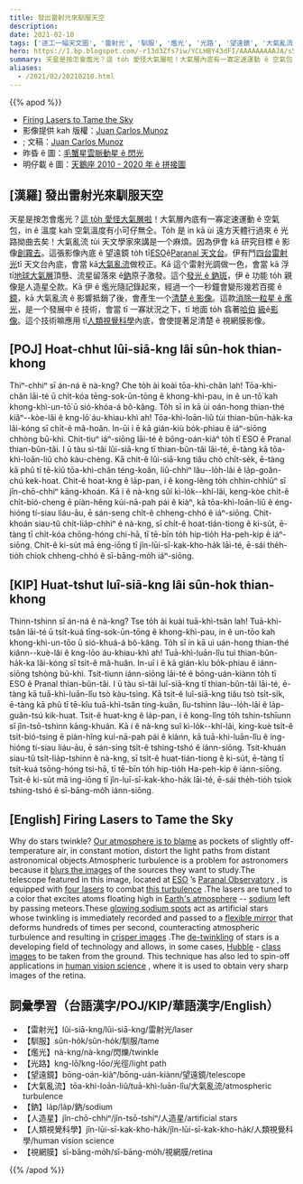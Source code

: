 ```yaml
---
title: 發出雷射光來馴服天空
description:
date: 2021-02-10
tags: ['逐工一幅天文圖', '雷射光', '馴服', '爁光', '光路', '望遠鏡', '大氣亂流', '鈉', '人造星', '人類視覺科學', '視網膜']
hero: https://1.bp.blogspot.com/-r13d3Zfs7iw/YCLHBY43dFI/AAAAAAAAAJA/s5s22OCI6tgsIzapiXVkwTNoEgST3zuVgCLcBGAsYHQ/s1440/AoLasers_Munoz_960.jpg
summary: 天星是按怎會爁光？這 to̍h 愛怪大氣層啦！大氣層內底有一寡定速運動 ê 空氣包，in ê 溫度 kah 空氣溫度有小可仔無仝。
aliases:
  - /2021/02/20210210.html
---
```


{{% apod %}}

- [Firing Lasers to Tame the Sky](https://apod.nasa.gov/apod/ap210210.html)
- 影像提供 kah 版權：[Juan Carlos Munoz](https://twitter.com/astro_jcm)
- ; 文稿：[Juan Carlos Munoz](https://twitter.com/astro_jcm)
- 昨昏 ê 圖：[毛蟹星雲脈動星 ê 閃光](https://www.apod.tw/2021/02/20210209.html)
- 明仔載 ê 圖：[天鵝座 2010 - 2020 年 ê 拼接圖](https://www.apod.tw/2021/02/20210211.html)

## [漢羅] 發出雷射光來馴服天空

天星是按怎會爁光？[這 to̍h 愛怪大氣層啦](https://en.wikipedia.org/wiki/Astronomical_seeing)！大氣層內底有一寡定速運動 ê 空氣包，in ê 溫度 kah 空氣溫度有小可仔無仝。To̍h 是 in kā ùi 遠方天體行過來 ê 光路拗曲去矣！大氣亂流 tùi 天文學家來講是一个麻煩。因為伊會 kā 研究目標 ê 影像[創霧去](https://www.youtube.com/watch?v=or1A4g14_jM)。這張影像內底 ê 望遠鏡 to̍h tī[ESO](https://www.eso.org/)ê[Paranal 天文台](https://www.eso.org/public/teles-instr/paranal-observatory/)。伊有鬥[四台雷射光](https://www.eso.org/public/teles-instr/paranal-observatory/vlt/vlt-instr/4lgsf/)tī 天文台內底，會當 kā[大氣亂流](https://apod.nasa.gov/apod/ap000725.html)做校正。Kā 這个雷射光調做一色，會當 kā 浮 tī[地球大氣層](https://www.nasa.gov/sites/default/files/images/463940main_atmosphere-layers2_full.jpg)頂懸、流星留落來 ê[鈉](https://en.wikipedia.org/wiki/Sodium_layer)原子激發。這个[發光 ê 鈉斑](http://sguisard.astrosurf.com/Pagim/M42-4LGS.html)，伊 ê 功能 to̍h 親像是人造星仝款。Kā 伊 ê 爁光隨記錄起來，經過一个一秒鐘會變形幾若百擺 ê[鏡](https://www.youtube.com/watch?v=gDGvNyVApgg)，kā 大氣亂流 ê 影響抵銷了後，會產生一个[清楚 ê 影像](https://www.eso.org/public/images/eso1824b/)。這款[消除一粒星 ê 爁光](https://en.wikipedia.org/wiki/Adaptive_optics)，是一个發展中 ê 技術，會當 tī 一寡狀況之下，tī 地面 to̍h 翕著[哈伯](https://www.nasa.gov/audience/forstudents/5-8/features/nasa-knows/what-is-the-hubble-space-telecope-58.html) [級](https://apod.nasa.gov/apod/ap201206.html)ê[影像](https://apod.nasa.gov/apod/ap181009.html)。這个技術嘛應用 tī[人類視覺科學](https://www.alpao.com/adaptive-optics/ophtalmology.html)內底，會使提著足清楚 ê 視網膜影像。

## [POJ] Hoat-chhut lûi-siā-kng lâi sûn-hok thian-khong

Thiⁿ-chhiⁿ sī án-ná ê nà-kng? Che to̍h ài koài tōa-khì-chân lah!  Tōa-khì-chân lāi-té ū chi̍t-kóa tēng-sok-ūn-tōng ê khong-khì-pau, in ê un-tō͘ kah khong-khì-un-tō͘ ū sió-khóa-á bô-kâng. To̍h sī in  kā ùi oán-hong thian-thé kiâⁿ--kòe-lâi ê kng-lō͘ áu-khiau-khì ah! Tōa-khì-loān-liû tùi thian-bûn-ha̍k-ka lâi-kóng sī chi̍t-ê mâ-hoân. In-ūi i ē kā gián-kiù bo̍k-phiau ê iáⁿ-siōng chhòng bū-khì. Chit-tiuⁿ iáⁿ-siōng lāi-té ê bōng-oán-kiàⁿ to̍h tī ESO ê Pranal thian-bûn-tâi. I ū tàu sì-tâi lûi-siā-kng tī thian-bûn-tâi lāi-té, ē-tàng kā tōa-khì-loān-liû chò kàu-chèng. Kā chit-ê lûi-siā-kng tiâu chò chi̍t-se̍k, ē-tàng kā phû tī tē-kiû tōa-khì-chân téng-koân, liû-chhiⁿ lâu--lo̍h-lâi ê la̍p-goân-chú kek-hoat. Chit-ê hoat-kng ê la̍p-pan, i ê kong-lêng to̍h chhin-chhiūⁿ sī jîn-chō-chhiⁿ kāng-khoán. Kā i ê nà-kng sûi kì-lo̍k--khí-lâi, keng-kòe chi̍t-ê chi̍t-bió-cheng ē piàn-hêng kúi-nā-pah pái ê kiàⁿ, kā tōa-khì-loān-liû ê éng-hióng tí-siau liáu-āu, ē sán-seng chi̍t-ê chheng-chhó ê iáⁿ-siōng. Chit-khoán siau-tû chi̍t-lia̍p-chhiⁿ ê nà-kng, sī chi̍t-ê hoat-tián-tiong ê ki-su̍t, ē-tàng tī chi̍t-kóa chōng-hóng chi-hā, tī tē-bīn to̍h hip-tio̍h Ha-peh-kip ê iáⁿ-siōng. Chit-ê ki-su̍t mā èng-iōng tī jîn-lūi-sī-kak-kho-ha̍k lāi-té, ē-sái the̍h-tio̍h chiok chheng-chhó ê sī-bāng-mo̍͘h iáⁿ-siōng.

## [KIP] Huat-tshut luî-siā-kng lâi sûn-hok thian-khong

Thinn-tshinn sī án-ná ê nà-kng? Tse to̍h ài kuài tuā-khì-tsân lah! Tuā-khì-tsân lāi-té ū tsi̍t-kuá tīng-sok-ūn-tōng ê khong-khì-pau, in ê un-tōo kah khong-khì-un-tōo ū sió-khuá-á bô-kâng. To̍h sī in kā uì uán-hong thian-thé kiânn--kuè-lâi ê kng-lōo áu-khiau-khì ah! Tuā-khì-luān-lîu tuì thian-bûn-ha̍k-ka lâi-kóng sī tsi̍t-ê mâ-huân. In-uī i ē kā gián-kìu bo̍k-phiau ê iánn-siōng tshòng bū-khì. Tsit-tiunn iánn-siōng lāi-té ê bōng-uán-kiànn to̍h tī ESO ê Pranal thian-bûn-tâi. I ū tàu sì-tâi luî-siā-kng tī thian-bûn-tâi lāi-té, ē-tàng kā tuā-khì-luān-lîu tsò kàu-tsìng. Kā tsit-ê luî-siā-kng tiâu tsò tsi̍t-si̍k, ē-tàng kā phû tī tē-kîu tuā-khì-tsân tíng-kuân, lîu-tshinn lâu--lo̍h-lâi ê la̍p-guân-tsú kik-huat. Tsit-ê huat-kng ê la̍p-pan, i ê kong-lîng to̍h tshin-tshīunn sī jîn-tsō-tshinn kāng-khuán. Kā i ê nà-kng suî kì-lo̍k--khí-lâi, king-kuè tsi̍t-ê tsi̍t-bió-tsing ē piàn-hîng kuí-nā-pah pái ê kiànn, kā tuā-khì-luān-lîu ê íng-hióng tí-siau liáu-āu, ē sán-sing tsi̍t-ê tshing-tshó ê iánn-siōng. Tsit-khuán siau-tû tsi̍t-lia̍p-tshinn ê nà-kng, sī tsi̍t-ê huat-tián-tiong ê ki-su̍t, ē-tàng tī tsi̍t-kuá tsōng-hóng tsi-hā, tī tē-bīn to̍h hip-tio̍h Ha-peh-kip ê iánn-siōng. Tsit-ê ki-su̍t mā ìng-iōng tī jîn-luī-sī-kak-kho-ha̍k lāi-té, ē-sái the̍h-tio̍h tsiok tshing-tshó ê sī-bāng-mo̍͘h iánn-siōng.

## [English] Firing Lasers to Tame the Sky 

Why do stars twinkle? [Our atmosphere is to blame](https://en.wikipedia.org/wiki/Astronomical_seeing) as pockets of slightly off-temperature air, in constant motion, distort the light paths from distant astronomical objects.Atmospheric turbulence is a problem for astronomers because it [blurs the images](https://www.youtube.com/watch?v=or1A4g14_jM) of the sources they want to study.The telescope featured in this image, located at [ESO](https://www.eso.org/) ’s [Paranal Observatory](https://www.eso.org/public/teles-instr/paranal-observatory/) , is equipped with [four lasers](https://www.eso.org/public/teles-instr/paranal-observatory/vlt/vlt-instr/4lgsf/) to combat [this turbulence](https://apod.nasa.gov/apod/ap000725.html) .The lasers are tuned to a color that excites atoms floating high in [Earth's atmosphere](https://www.nasa.gov/sites/default/files/images/463940main_atmosphere-layers2_full.jpg) -- [sodium](https://en.wikipedia.org/wiki/Sodium_layer) left by passing meteors.These [glowing sodium spots](http://sguisard.astrosurf.com/Pagim/M42-4LGS.html) act as artificial stars whose twinkling is immediately recorded and passed to a [flexible mirror](https://www.youtube.com/watch?v=gDGvNyVApgg) that deforms hundreds of times per second, counteracting atmospheric turbulence and resulting in [crisper images](https://www.eso.org/public/images/eso1824b/) .The [de-twinkling](https://en.wikipedia.org/wiki/Adaptive_optics) of stars is a developing field of technology and allows, in some cases, [Hubble](https://www.nasa.gov/audience/forstudents/5-8/features/nasa-knows/what-is-the-hubble-space-telecope-58.html) - [class](https://apod.nasa.gov/apod/ap201206.html) [images](https://apod.nasa.gov/apod/ap181009.html) to be taken from the ground. This technique has also led to spin-off applications in [human vision science](https://www.alpao.com/adaptive-optics/ophtalmology.html) , where it is used to obtain very sharp images of the retina.

## 詞彙學習（台語漢字/POJ/KIP/華語漢字/English）

- 【雷射光】lûi-siā-kng/lûi-siā-kng/雷射光/laser
- 【馴服】sûn-ho̍k/sûn-ho̍k/馴服/tame
- 【爁光】nà-kng/nà-kng/閃爍/twinkle
- 【光路】kng-lō͘/kng-lōo/光徑/light path
- 【望遠鏡】bōng-oán-kiàⁿ/bōng-uán-kiànn/望遠鏡/telescope
- 【大氣亂流】tōa-khì-loān-liû/tuā-khì-luān-lîu/大氣亂流/atmospheric turbulence
- 【鈉】la̍p/la̍p/鈉/sodium
- 【人造星】jîn-chō-chhiⁿ/jîn-tsō-tshiⁿ/人造星/artificial stars
- 【人類視覺科學】jîn-lūi-sī-kak-kho-ha̍k/jîn-lūi-sī-kak-kho-ha̍k/人類視覺科學/human vision science
- 【視網膜】sī-bāng-mo̍͘h/sī-bāng-mo̍͘h/視網膜/retina

{{% /apod %}}
